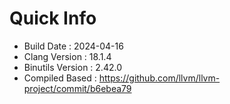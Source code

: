 # Quick Info
* Build Date : 2024-04-16
* Clang Version : 18.1.4
* Binutils Version : 2.42.0
* Compiled Based : https://github.com/llvm/llvm-project/commit/b6ebea79
